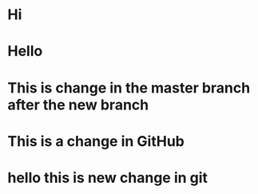 # Hi

# Hello

# This is change in the master branch after the new branch

# This is a change in GitHub

# hello this is new change in git